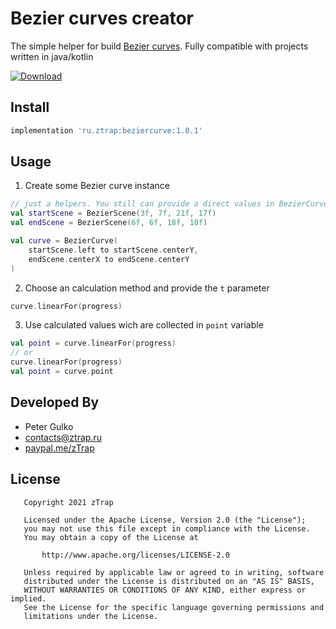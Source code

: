 # Bezier curves creator
The simple helper for build [Bezier curves](https://en.wikipedia.org/wiki/B%C3%A9zier_curve). Fully compatible with projects written in java/kotlin

[ ![Download](https://api.bintray.com/packages/ztrap/maven/beziercurve/images/download.svg) ](https://bintray.com/ztrap/maven/beziercurve/_latestVersion)

## Install

```gradle
implementation 'ru.ztrap:beziercurve:1.0.1'
```

## Usage

1. Create some Bezier curve instance

```kotlin
// just a helpers. You still can provide a direct values in BezierCurve constructor
val startScene = BezierScene(3f, 7f, 21f, 17f)
val endScene = BezierScene(6f, 6f, 18f, 18f)

val curve = BezierCurve(
    startScene.left to startScene.centerY,
    endScene.centerX to endScene.centerY
)
```

2. Choose an calculation method and provide the `t` parameter

```kotlin
curve.linearFor(progress)
```

3. Use calculated values wich are collected in `point` variable

```kotlin
val point = curve.linearFor(progress)
// or
curve.linearFor(progress)
val point = curve.point
```

## Developed By

 - Peter Gulko
 - contacts@ztrap.ru
 - [paypal.me/zTrap](https://www.paypal.me/zTrap)

## License

       Copyright 2021 zTrap

       Licensed under the Apache License, Version 2.0 (the "License");
       you may not use this file except in compliance with the License.
       You may obtain a copy of the License at

           http://www.apache.org/licenses/LICENSE-2.0

       Unless required by applicable law or agreed to in writing, software
       distributed under the License is distributed on an "AS IS" BASIS,
       WITHOUT WARRANTIES OR CONDITIONS OF ANY KIND, either express or implied.
       See the License for the specific language governing permissions and
       limitations under the License.
